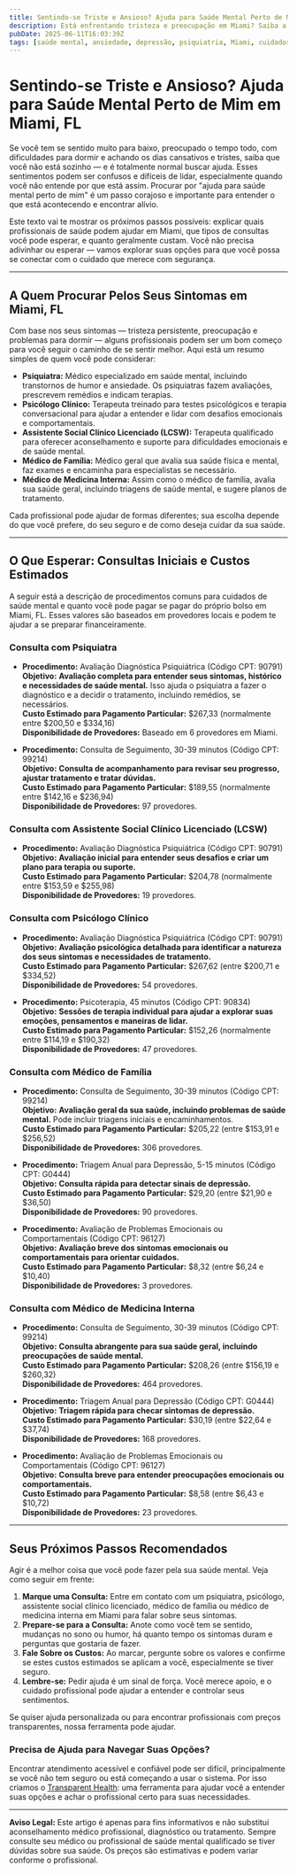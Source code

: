 ```yaml
---
title: Sentindo-se Triste e Ansioso? Ajuda para Saúde Mental Perto de Mim em Miami, FL  
description: Está enfrentando tristeza e preocupação em Miami? Saiba a quem procurar para ajuda em saúde mental, o custo das consultas e seus próximos passos para melhorar.  
pubDate: 2025-06-11T16:03:39Z  
tags: [saúde mental, ansiedade, depressão, psiquiatria, Miami, cuidados de saúde, aconselhamento, terapia]  
---
```


# Sentindo-se Triste e Ansioso? Ajuda para Saúde Mental Perto de Mim em Miami, FL

Se você tem se sentido muito para baixo, preocupado o tempo todo, com dificuldades para dormir e achando os dias cansativos e tristes, saiba que você não está sozinho — e é totalmente normal buscar ajuda. Esses sentimentos podem ser confusos e difíceis de lidar, especialmente quando você não entende por que está assim. Procurar por "ajuda para saúde mental perto de mim" é um passo corajoso e importante para entender o que está acontecendo e encontrar alívio.

Este texto vai te mostrar os próximos passos possíveis: explicar quais profissionais de saúde podem ajudar em Miami, que tipos de consultas você pode esperar, e quanto geralmente custam. Você não precisa adivinhar ou esperar — vamos explorar suas opções para que você possa se conectar com o cuidado que merece com segurança.

---

## A Quem Procurar Pelos Seus Sintomas em Miami, FL

Com base nos seus sintomas — tristeza persistente, preocupação e problemas para dormir — alguns profissionais podem ser um bom começo para você seguir o caminho de se sentir melhor. Aqui está um resumo simples de quem você pode considerar:

- **Psiquiatra:** Médico especializado em saúde mental, incluindo transtornos de humor e ansiedade. Os psiquiatras fazem avaliações, prescrevem remédios e indicam terapias.  
- **Psicólogo Clínico:** Terapeuta treinado para testes psicológicos e terapia conversacional para ajudar a entender e lidar com desafios emocionais e comportamentais.  
- **Assistente Social Clínico Licenciado (LCSW):** Terapeuta qualificado para oferecer aconselhamento e suporte para dificuldades emocionais e de saúde mental.  
- **Médico de Família:** Médico geral que avalia sua saúde física e mental, faz exames e encaminha para especialistas se necessário.  
- **Médico de Medicina Interna:** Assim como o médico de família, avalia sua saúde geral, incluindo triagens de saúde mental, e sugere planos de tratamento.

Cada profissional pode ajudar de formas diferentes; sua escolha depende do que você prefere, do seu seguro e de como deseja cuidar da sua saúde.

---

## O Que Esperar: Consultas Iniciais e Custos Estimados

A seguir está a descrição de procedimentos comuns para cuidados de saúde mental e quanto você pode pagar se pagar do próprio bolso em Miami, FL. Esses valores são baseados em provedores locais e podem te ajudar a se preparar financeiramente.

### Consulta com Psiquiatra

- **Procedimento:** Avaliação Diagnóstica Psiquiátrica (Código CPT: 90791)  
  **Objetivo:** **Avaliação completa para entender seus sintomas, histórico e necessidades de saúde mental.** Isso ajuda o psiquiatra a fazer o diagnóstico e a decidir o tratamento, incluindo remédios, se necessários.  
  **Custo Estimado para Pagamento Particular:** $267,33 (normalmente entre $200,50 e $334,16)  
  **Disponibilidade de Provedores:** Baseado em 6 provedores em Miami.

- **Procedimento:** Consulta de Seguimento, 30-39 minutos (Código CPT: 99214)  
  **Objetivo:** **Consulta de acompanhamento para revisar seu progresso, ajustar tratamento e tratar dúvidas.**  
  **Custo Estimado para Pagamento Particular:** $189,55 (normalmente entre $142,16 e $236,94)  
  **Disponibilidade de Provedores:** 97 provedores.

### Consulta com Assistente Social Clínico Licenciado (LCSW)

- **Procedimento:** Avaliação Diagnóstica Psiquiátrica (Código CPT: 90791)  
  **Objetivo:** **Avaliação inicial para entender seus desafios e criar um plano para terapia ou suporte.**  
  **Custo Estimado para Pagamento Particular:** $204,78 (normalmente entre $153,59 e $255,98)  
  **Disponibilidade de Provedores:** 19 provedores.

### Consulta com Psicólogo Clínico

- **Procedimento:** Avaliação Diagnóstica Psiquiátrica (Código CPT: 90791)  
  **Objetivo:** **Avaliação psicológica detalhada para identificar a natureza dos seus sintomas e necessidades de tratamento.**  
  **Custo Estimado para Pagamento Particular:** $267,62 (entre $200,71 e $334,52)  
  **Disponibilidade de Provedores:** 54 provedores.

- **Procedimento:** Psicoterapia, 45 minutos (Código CPT: 90834)  
  **Objetivo:** **Sessões de terapia individual para ajudar a explorar suas emoções, pensamentos e maneiras de lidar.**  
  **Custo Estimado para Pagamento Particular:** $152,26 (normalmente entre $114,19 e $190,32)  
  **Disponibilidade de Provedores:** 47 provedores.

### Consulta com Médico de Família

- **Procedimento:** Consulta de Seguimento, 30-39 minutos (Código CPT: 99214)  
  **Objetivo:** **Avaliação geral da sua saúde, incluindo problemas de saúde mental.** Pode incluir triagens iniciais e encaminhamentos.  
  **Custo Estimado para Pagamento Particular:** $205,22 (entre $153,91 e $256,52)  
  **Disponibilidade de Provedores:** 306 provedores.

- **Procedimento:** Triagem Anual para Depressão, 5-15 minutos (Código CPT: G0444)  
  **Objetivo:** **Consulta rápida para detectar sinais de depressão.**  
  **Custo Estimado para Pagamento Particular:** $29,20 (entre $21,90 e $36,50)  
  **Disponibilidade de Provedores:** 90 provedores.

- **Procedimento:** Avaliação de Problemas Emocionais ou Comportamentais (Código CPT: 96127)  
  **Objetivo:** **Avaliação breve dos sintomas emocionais ou comportamentais para orientar cuidados.**  
  **Custo Estimado para Pagamento Particular:** $8,32 (entre $6,24 e $10,40)  
  **Disponibilidade de Provedores:** 3 provedores.

### Consulta com Médico de Medicina Interna

- **Procedimento:** Consulta de Seguimento, 30-39 minutos (Código CPT: 99214)  
  **Objetivo:** **Consulta abrangente para sua saúde geral, incluindo preocupações de saúde mental.**  
  **Custo Estimado para Pagamento Particular:** $208,26 (entre $156,19 e $260,32)  
  **Disponibilidade de Provedores:** 464 provedores.

- **Procedimento:** Triagem Anual para Depressão (Código CPT: G0444)  
  **Objetivo:** **Triagem rápida para checar sintomas de depressão.**  
  **Custo Estimado para Pagamento Particular:** $30,19 (entre $22,64 e $37,74)  
  **Disponibilidade de Provedores:** 168 provedores.

- **Procedimento:** Avaliação de Problemas Emocionais ou Comportamentais (Código CPT: 96127)  
  **Objetivo:** **Consulta breve para entender preocupações emocionais ou comportamentais.**  
  **Custo Estimado para Pagamento Particular:** $8,58 (entre $6,43 e $10,72)  
  **Disponibilidade de Provedores:** 23 provedores.

---

## Seus Próximos Passos Recomendados

Agir é a melhor coisa que você pode fazer pela sua saúde mental. Veja como seguir em frente:

1. **Marque uma Consulta:** Entre em contato com um psiquiatra, psicólogo, assistente social clínico licenciado, médico de família ou médico de medicina interna em Miami para falar sobre seus sintomas.  
2. **Prepare-se para a Consulta:** Anote como você tem se sentido, mudanças no sono ou humor, há quanto tempo os sintomas duram e perguntas que gostaria de fazer.  
3. **Fale Sobre os Custos:** Ao marcar, pergunte sobre os valores e confirme se estes custos estimados se aplicam a você, especialmente se tiver seguro.  
4. **Lembre-se:** Pedir ajuda é um sinal de força. Você merece apoio, e o cuidado profissional pode ajudar a entender e controlar seus sentimentos.

Se quiser ajuda personalizada ou para encontrar profissionais com preços transparentes, nossa ferramenta pode ajudar.

### Precisa de Ajuda para Navegar Suas Opções?

Encontrar atendimento acessível e confiável pode ser difícil, principalmente se você não tem seguro ou está começando a usar o sistema. Por isso criamos o [Transparent Health](https://transparenthealth.ai): uma ferramenta para ajudar você a entender suas opções e achar o profissional certo para suas necessidades.

---

**Aviso Legal:** Este artigo é apenas para fins informativos e não substitui aconselhamento médico profissional, diagnóstico ou tratamento. Sempre consulte seu médico ou profissional de saúde mental qualificado se tiver dúvidas sobre sua saúde. Os preços são estimativas e podem variar conforme o profissional.